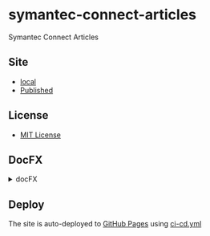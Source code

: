 # symantec-connect-articles

Symantec Connect Articles

## Site

- [local](http://localhost:8000/)
- [Published](https://alexhedley.github.io/symantec-connect-articles)

## License

- [MIT License](LICENSE)

## DocFX

<details>
    <summary>docFX</summary>

- [Walkthrough Part I: Generate a Simple Documentation Website](https://dotnet.github.io/docfx/tutorial/walkthrough/walkthrough_create_a_docfx_project.html)

Pulled the source of this repo.

`docfx init -q`

Moved to root folder.

Updated [docfx.json](docfx.json)

Added favicon etc to the images folder.

Build `docfx docfx.json`

Run `docfx serve _site`

Build and Run `docfx docfx.json --serve`

- [Local](http://localhost:8080/)
- [Live](https://alexhedley.github.io/symantec-connect-articles)

</details>

## Deploy

The site is auto-deployed to [GitHub Pages](https://pages.github.com/) using [ci-cd.yml](.github/workflows/ci-cd.yml)
